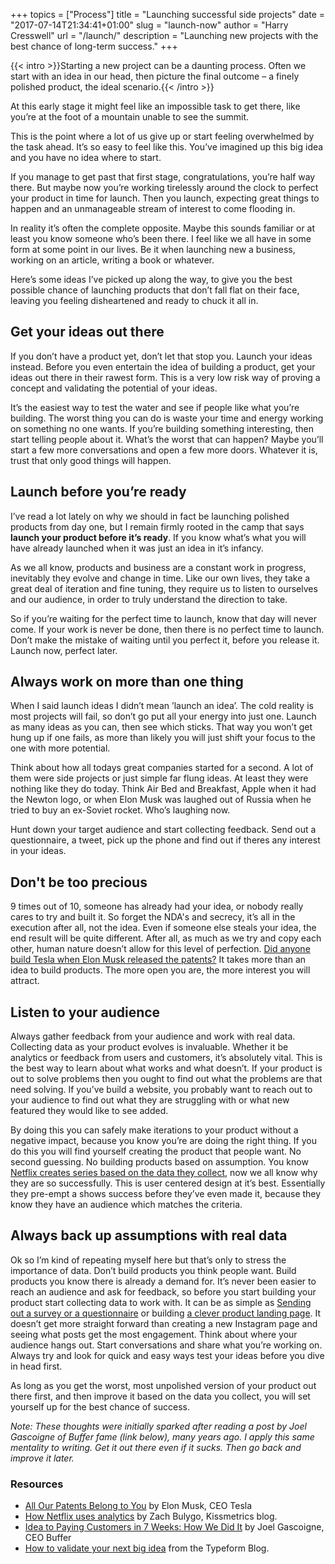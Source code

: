 +++
topics = ["Process"]
title = "Launching successful side projects"
date = "2017-07-14T21:34:41+01:00"
slug = "launch-now"
author = "Harry Cresswell"
url = "/launch/"
description = "Launching new projects with the best chance of long-term success."
+++

{{< intro >}}Starting a new project can be a daunting process. Often we start with an idea in our head, then picture the final outcome – a finely polished product, the ideal scenario.{{< /intro >}}

At this early stage it might feel like an impossible task to get there, like you’re at the foot of a mountain unable to see the summit.

This is the point where a lot of us give up or start feeling overwhelmed by the task ahead. It’s so easy to feel like this. You’ve imagined up this big idea and you have no idea where to start.

If you manage to get past that first stage, congratulations, you’re half way there. But maybe now you’re working tirelessly around the clock to perfect your product in time for launch. Then you launch, expecting great things to happen and an unmanageable stream of interest to come flooding in.

In reality it’s often the complete opposite. Maybe this sounds familiar or at least you know someone who’s been there. I feel like we all have in some form at some point in our lives. Be it when launching new a business, working on an article, writing a book or whatever.

Here’s some ideas I’ve picked up along the way, to give you the best possible chance of launching products that don’t fall flat on their face, leaving you feeling disheartened and ready to chuck it all in.


## Get your ideas out there

If you don’t have a product yet, don’t let that stop you. Launch your ideas instead. Before you even entertain the idea of building a product, get your ideas out there in their rawest form. This is a very low risk way of proving a concept and validating the potential of your ideas.

It’s the easiest way to test the water and see if people like what you’re building. The worst thing you can do is waste your time and energy working on something no one wants. If you’re building something interesting, then start telling people about it. What’s the worst that can happen? Maybe you’ll start a few more conversations and open a few more doors. Whatever it is, trust that only good things will happen.

## Launch before you’re ready

I’ve read a lot lately on why we should in fact be launching polished products from day one, but I remain firmly rooted in the camp that says **launch your product before it’s ready**. If you know what’s what you will have already launched when it was just an idea in it’s infancy.

As we all know, products and business are a constant work in progress, inevitably they evolve and change in time. Like our own lives, they take a great deal of iteration and fine tuning, they require us to listen to ourselves and our audience, in order to truly understand the direction to take.

So if you’re waiting for the perfect time to launch, know that day will never come. If your work is never be done, then there is no perfect time to launch. Don’t make the mistake of waiting until you perfect it, before you release it. Launch now, perfect later.


## Always work on more than one thing

When I said launch ideas I didn’t mean ’launch an idea’. The cold reality is most projects will fail, so don’t go put all your energy into just one. Launch as many ideas as you can, then see which sticks. That way you won’t get hung up if one fails, as more than likely you will just shift your focus to the one with more potential.

Think about how all todays great companies started for a second. A lot of them were side projects or just simple far flung ideas. At least they were nothing like they do today. Think Air Bed and Breakfast, Apple when it had the Newton logo, or when Elon Musk was laughed out of Russia when he tried to buy an ex-Soviet rocket. Who’s laughing now.

Hunt down your target audience and start collecting feedback. Send out a questionnaire, a tweet, pick up the phone and find out if theres any interest in your ideas.


## Don't be too precious

 9 times out of 10, someone has already had your idea, or nobody really cares to try and built it. So forget the NDA's and secrecy, it’s all in the execution after all, not the idea. Even if someone else steals your idea, the end result will be quite different. After all, as much as we try and copy each other, human nature doesn’t allow for this level of perfection. [Did anyone build Tesla when Elon Musk released the patents?](https://www.tesla.com/blog/all-our-patent-are-belong-you) It takes more than an idea to build products. The more open you are, the more interest you will attract.


## Listen to your audience

Always gather feedback from your audience and work with real data. Collecting data as your product evolves is invaluable. Whether it be analytics or feedback from users and customers, it’s absolutely vital. This is the best way to learn about what works and what doesn’t. If your product is out to solve problems then you ought to find out what the problems are that need solving. If you’ve build a website, you probably want to reach out to your audience to find out what they are struggling with or what new featured they would like to see added.

By doing this you can safely make iterations to your product without a negative impact, because you know you’re are doing the right thing. If you do this you will find yourself creating the product that people want. No second guessing. No building products based on assumption. You know [Netflix creates series based on the data they collect](https://blog.kissmetrics.com/how-netflix-uses-analytics/), now we all know why they are so successfully. This is user centered design at it’s best.  Essentially they pre-empt a shows success before they’ve even made it, because they know they have an audience which matches the criteria.

## Always back up assumptions with real data

Ok so I’m kind of repeating myself here but that’s only to stress the importance of data. Don’t build products you think people want. Build products you know there is already a demand for. It’s never been easier to reach an audience and ask for feedback, so before you start building your product start collecting data to work with. It can be as simple as [Sending out a survey or a questionnaire](https://www.typeform.com/blog/guides/minimum-viable-product/) or building [a clever product landing page](https://blog.bufferapp.com/idea-to-paying-customers-in-7-weeks-how-we-did-it). It doesn’t get more straight forward than creating a new Instagram page and seeing what posts get the most engagement. Think about where your audience hangs out. Start conversations and share what you’re working on. Always try and look for quick and easy ways test your ideas before you dive in head first.

As long as you get the worst, most unpolished version of your product out there first, and then improve it based on the data you collect, you will set yourself up for the best chance of success.


_Note: These thoughts were initially sparked after reading a post by Joel Gascoigne of Buffer fame (link below), many years ago. I apply this same mentality to writing. Get it out there even if it sucks. Then go back and improve it later._


### Resources

- [All Our Patents Belong to You](https://www.tesla.com/blog/all-our-patent-are-belong-you) by Elon Musk, CEO Tesla
- [How Netflix uses analytics](https://blog.kissmetrics.com/how-netflix-uses-analytics/) by Zach Bulygo, Kissmetrics blog.
- [Idea to Paying Customers in 7 Weeks: How We Did It](https://blog.bufferapp.com/idea-to-paying-customers-in-7-weeks-how-we-did-it) by Joel Gascoigne, CEO Buffer
- [How to validate your next big idea](https://www.typeform.com/blog/guides/minimum-viable-product/) from the Typeform Blog.
